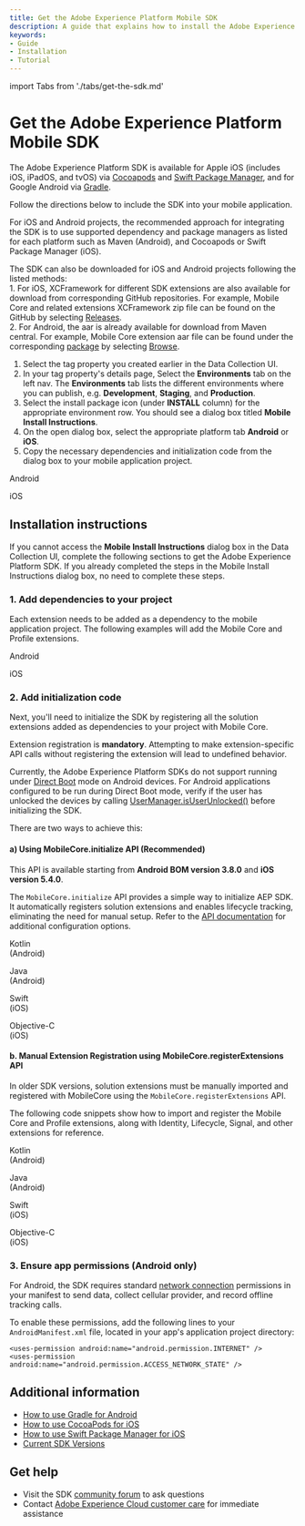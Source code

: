 ```yaml
---
title: Get the Adobe Experience Platform Mobile SDK
description: A guide that explains how to install the Adobe Experience Platform Mobile SDK in your application.
keywords: 
- Guide
- Installation
- Tutorial
---
```


import Tabs from './tabs/get-the-sdk.md'

# Get the Adobe Experience Platform Mobile SDK

The Adobe Experience Platform SDK is available for Apple iOS (includes iOS, iPadOS, and tvOS) via [Cocoapods](https://cocoapods.org/) and [Swift Package Manager](https://www.swift.org/package-manager/), and for Google Android via [Gradle](https://gradle.org).

Follow the directions below to include the SDK into your mobile application.

<InlineAlert variant="info" slots="text"/>

For iOS and Android projects, the recommended approach for integrating the SDK is to use supported dependency and package managers as listed for each platform such as Maven (Android), and Cocoapods or Swift Package Manager (iOS).

<InlineAlert variant="info" slots="text"/>

The SDK can also be downloaded for iOS and Android projects following the listed methods: <br/> 1. For iOS, XCFramework for different SDK extensions are also available for download from corresponding GitHub repositories. For example, Mobile Core and related extensions XCFramework zip file can be found on the GitHub by selecting [Releases](https://github.com/adobe/aepsdk-core-ios/releases). <br/>2. For Android, the aar is already available for download from Maven central. For example, Mobile Core extension aar file can be found under the corresponding [package](https://central.sonatype.com/artifact/com.adobe.marketing.mobile/core/2.3.1/versions) by selecting [Browse](https://repo1.maven.org/maven2/com/adobe/marketing/mobile/core/2.3.1/).

1. Select the tag property you created earlier in the Data Collection UI.
2. In your tag property's details page, Select the **Environments** tab on the left nav. The **Environments** tab lists the different environments where you can publish, e.g. **Development**, **Staging**, and **Production**.
3. Select the install package icon (under **INSTALL** column) for the appropriate environment row. You should see a dialog box titled **Mobile Install Instructions**.
4. On the open dialog box, select the appropriate platform tab **Android** or **iOS**.
5. Copy the necessary dependencies and initialization code from the dialog box to your mobile application project.

<TabsBlock orientation="horizontal" slots="heading, content" repeat="2"/>

Android

<Tabs query="platform=android&task=get"/>

iOS

<Tabs query="platform=ios&task=get"/>

<!--  React Native

<Tabs query="platform=react-native&task=get"/> -->

<!-- Flutter

<Tabs query="platform=flutter&task=get"/> -->

## Installation instructions

If you cannot access the **Mobile Install Instructions** dialog box in the Data Collection UI, complete the following sections to get the Adobe Experience Platform SDK. If you already completed the steps in the Mobile Install Instructions dialog box, no need to complete these steps.

### 1. Add dependencies to your project

Each extension needs to be added as a dependency to the mobile application project. The following examples will add the Mobile Core and Profile extensions.

<TabsBlock orientation="horizontal" slots="heading, content" repeat="2"/>

Android

<Tabs query="platform=android&task=add-dependencies"/>

iOS

<Tabs query="platform=ios&task=add-dependencies"/>

### 2. Add initialization code

Next, you'll need to initialize the SDK by registering all the solution extensions added as dependencies to your project with Mobile Core.

<InlineAlert variant="warning" slots="text"/>

Extension registration is **mandatory**. Attempting to make extension-specific API calls without registering the extension will lead to undefined behavior.

<InlineAlert variant="warning" slots="text"/>

Currently, the Adobe Experience Platform SDKs do not support running under [Direct Boot](https://developer.android.com/training/articles/direct-boot) mode on Android devices. For Android applications configured to be run during Direct Boot mode, verify if the user has unlocked the devices by calling [UserManager.isUserUnlocked()](https://developer.android.com/reference/android/os/UserManager#isUserUnlocked()) before initializing the SDK.

There are two ways to achieve this:

#### a) Using MobileCore.initialize API (Recommended)

<InlineAlert variant="warning" slots="text" />

This API is available starting from **Android BOM version 3.8.0** and **iOS version 5.4.0**.

The `MobileCore.initialize` API provides a simple way to initialize AEP SDK. It automatically registers solution extensions and enables lifecycle tracking, eliminating the need for manual setup. Refer to the [API documentation](../base/mobile-core/api-reference.md#initialize) for additional configuration options.

<TabsBlock orientation="horizontal" slots="heading, content" repeat="4"/>

Kotlin<br/>(Android)

<Tabs query="platform=android-kotlin&task=add-simplified-initialization"/>

Java<br/>(Android)

<Tabs query="platform=android-java&task=add-simplified-initialization"/>

Swift<br/>(iOS)

<Tabs query="platform=ios-swift&task=add-simplified-initialization"/>

Objective-C<br/>(iOS)

<Tabs query="platform=ios-objc&task=add-simplified-initialization"/>

#### b. Manual Extension Registration using MobileCore.registerExtensions API

In older SDK versions, solution extensions must be manually imported and registered with MobileCore using the `MobileCore.registerExtensions` API.

The following code snippets show how to import and register the Mobile Core and Profile extensions, along with Identity, Lifecycle, Signal, and other extensions for reference.

<TabsBlock orientation="horizontal" slots="heading, content" repeat="4"/>

Kotlin<br/>(Android)

<Tabs query="platform=android-kotlin&task=add-initialization"/>

Java<br/>(Android)

<Tabs query="platform=android-java&task=add-initialization"/>

Swift<br/>(iOS)

<Tabs query="platform=ios-swift&task=add-initialization"/>

Objective-C<br/>(iOS)

<Tabs query="platform=ios-objc&task=add-initialization"/>

<!-- React Native

<Tabs query="platform=react-native&task=add-initialization"/> -->

<!-- Flutter

<Tabs query="platform=flutter&task=add-initialization"/> -->

### 3. Ensure app permissions (Android only)

For Android, the SDK requires standard [network connection](https://developer.android.com/training/basics/network-ops/connecting) permissions in your manifest to send data, collect cellular provider, and record offline tracking calls.

To enable these permissions, add the following lines to your `AndroidManifest.xml` file, located in your app's application project directory:

```markup
<uses-permission android:name="android.permission.INTERNET" />
<uses-permission android:name="android.permission.ACCESS_NETWORK_STATE" />
```

## Additional information

* [How to use Gradle for Android](https://docs.gradle.org/current/userguide/userguide.html)
* [How to use CocoaPods for iOS](https://guides.cocoapods.org/using/using-cocoapods)
* [How to use Swift Package Manager for iOS](https://www.swift.org/package-manager/#example-usage)
* [Current SDK Versions](../current-sdk-versions.md)

## Get help

* Visit the SDK [community forum](https://experienceleaguecommunities.adobe.com/t5/adobe-experience-platform/ct-p/adobe-experience-platform-community) to ask questions
* Contact [Adobe Experience Cloud customer care](https://experienceleague.adobe.com/?support-solution=General#support) for immediate assistance
